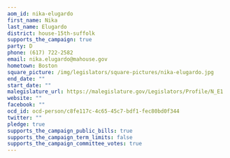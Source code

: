 ```yaml
---
aom_id: nika-elugardo
first_name: Nika
last_name: Elugardo
district: house-15th-suffolk
supports_the_campaign: true
party: D
phone: (617) 722-2582
email: nika.elugardo@mahouse.gov
hometown: Boston
square_picture: /img/legislators/square-pictures/nika-elugardo.jpg
end_date: ""
start_date: ""
malegislature_url: https://malegislature.gov/Legislators/Profile/N_E1
website: ""
facebook: ""
ocd_id: ocd-person/c8fe117c-4c65-45c7-bdf1-fec80bd0f344
twitter: ""
pledge: true
supports_the_campaign_public_bills: true
supports_the_campaign_term_limits: false
supports_the_campaign_committee_votes: true
---
```

